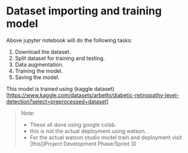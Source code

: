 # Dataset importing and training model
Above jupyter notebook will do the following tasks:
1. Download the dataset.
2. Split dataset for training and testing.
3. Data augmentation.
4. Training the model.
5. Saving the model.

This model is trained using (kaggle dataset)[https://www.kaggle.com/datasets/arbethi/diabetic-retinopathy-level-detection?select=preprocessed+dataset]

> Note:<br>
> - These all done using google colab.   
> - this is not the actual deployment using watson.
> - For the actual watson studio model train and deployment visit [this](Project Development Phase/Sprint 3)
